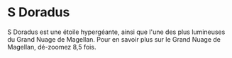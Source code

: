 # S Doradus

S Doradus est une étoile hypergéante, ainsi que l'une des plus lumineuses du
Grand Nuage de Magellan. Pour en savoir plus sur le Grand Nuage de Magellan,
dé-zoomez 8,5 fois.
